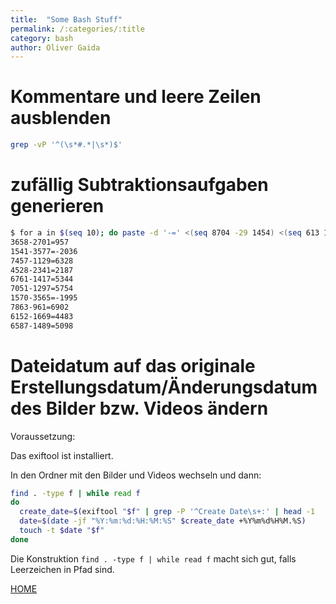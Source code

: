 ```yaml
---
title:  "Some Bash Stuff"
permalink: /:categories/:title
category: bash
author: Oliver Gaida
---
```


# Kommentare und leere Zeilen ausblenden

```bash
grep -vP '^(\s*#.*|\s*)$'
```

# zufällig Subtraktionsaufgaben generieren

```bash
$ for a in $(seq 10); do paste -d '-=' <(seq 8704 -29 1454) <(seq 613 12 3613) <(seq 8091 -41 -2179) | sed -n $(( RANDOM % 250 ))p; done
3658-2701=957
1541-3577=-2036
7457-1129=6328
4528-2341=2187
6761-1417=5344
7051-1297=5754
1570-3565=-1995
7863-961=6902
6152-1669=4483
6587-1489=5098
```

# Dateidatum auf das originale Erstellungsdatum/Änderungsdatum des Bilder bzw. Videos ändern

Voraussetzung: 

Das exiftool ist installiert.

In den Ordner mit den Bilder und Videos wechseln und dann:

```bash
find . -type f | while read f 
do
  create_date=$(exiftool "$f" | grep -P '^Create Date\s+:' | head -1  | awk '{print $4":"$5}')
  date=$(date -jf "%Y:%m:%d:%H:%M:%S" $create_date +%Y%m%d%H%M.%S)
  touch -t $date "$f"
done
```

Die Konstruktion `find . -type f | while read f` macht sich gut, falls Leerzeichen in Pfad sind.



[HOME](./)
